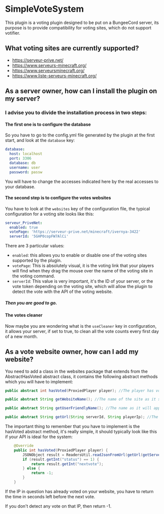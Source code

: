 # SimpleVoteSystem

This plugin is a voting plugin designed to be put on a BungeeCord server, its purpose is to provide compatibility for voting sites, which do not support votifier.


## What voting sites are currently supported?

- https://serveur-prive.net/
- https://www.serveurs-minecraft.org/
- https://www.serveursminecraft.org/
- https://www.liste-serveurs-minecraft.org/

## As a server owner, how can I install the plugin on my server?

### I advise you to divide the installation process in two steps:

#### The first one is to configure the database
So you have to go to the config.yml file generated by the plugin at the first start, and look at the `database` key:
```yaml
database:
  host: localhost
  port: 3306
  database: db
  username: user 
  password: passw
```

You will have to change the accesses indicated here by the real accesses to your database.

#### The second step is to configure the votes websites
You have to look at the `websites` key of the configuration file, the typical configuration for a voting site looks like this:
```yaml
serveur_PriveNet:
  enabled: true
  votePage: 'https://serveur-prive.net/minecraft/ivernya-3422'
  serverId: '5GHP0copFW7AlCi'
```
There are 3 particular values:
- `enabled`: this allows you to enable or disable one of the voting sites supported by the plugin.
- `votePage`: This is absolutely visual, it is the voting link that your players will find when they drag the mouse over the name of the voting site in the voting command.
- `serverId`: This value is very important, it's the ID of your server, or the vote token depending on the voting site, which will allow the plugin to detect the vote with the API of the voting website.

##### Then you are good to go.

#### The votes cleaner
Now maybe you are wondering what is the `useCleaner` key in configuration, it allows your server, if set to true, to clean all the vote counts every first day of a new month.

## As a vote website owner, how can I add my website?
You need to add a class in the websites package that extends from the AbstractHasVoted abstract class, it contains the following abstract methods which you will have to implement:

```java 
public abstract int hasVoted(ProxiedPlayer player); //The player has voted? If yes, then returns the time in seconds before the next vote, if not, returns -1

public abstract String getWebsiteName(); //The name of the site as it should be in the configuration, and in the database

public abstract String getUserFriendlyName(); //The name as it will appear in the configuration's placeholders, and in the voting command

public abstract String getUrl(String serverId, String playerIp); //The Voting API link, which will be formatted with the player IP and the server ID or token on your voting site.
```

The important thing to remember that you have to implement is the hasVoted abstract method, it's really simple, it should typically look like this if your API is ideal for the system:

```java
    @Override
    public int hasVoted(ProxiedPlayer player) {
        JSONObject result = ReadersUtil.readJsonFromUrl(getUrl(getServerIdForWebsite(), player.getAddress().getHostString()));
        if (result.getInt("status") == 1) {
            return result.getInt("nextvote");
        } else {
            return -1;
        }
    }
```


If the IP in question has already voted on your website, you have to return the time in seconds left before the next vote.

If you don't detect any vote on that IP, then return -1.
